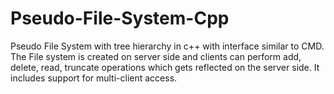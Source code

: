 # Pseudo-File-System-Cpp
Pseudo File System with tree hierarchy in c++ with interface similar to CMD. The File system is created on server side and clients can perform add, delete, read, truncate operations which gets reflected on the server side. It includes support for multi-client access.
